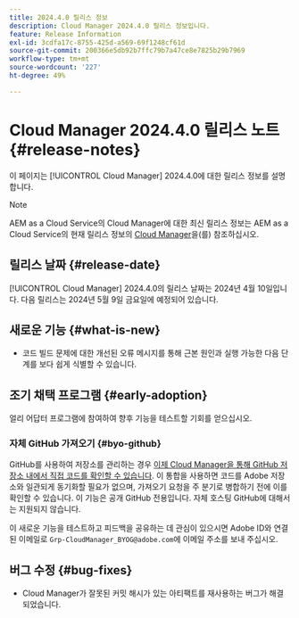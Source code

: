 ```yaml
---
title: 2024.4.0 릴리스 정보
description: Cloud Manager 2024.4.0 릴리스 정보입니다.
feature: Release Information
exl-id: 3cdfa17c-8755-425d-a569-69f1248cf61d
source-git-commit: 200366e5db92b7ffc79b7a47ce8e7825b29b7969
workflow-type: tm+mt
source-wordcount: '227'
ht-degree: 49%

---
```


# Cloud Manager 2024.4.0 릴리스 노트 {#release-notes}

이 페이지는 [!UICONTROL Cloud Manager] 2024.4.0에 대한 릴리스 정보를 설명합니다.

>[!NOTE]
>
>AEM as a Cloud Service의 Cloud Manager에 대한 최신 릴리스 정보는 AEM as a Cloud Service의 현재 릴리스 정보의 [Cloud Manager](https://experienceleague.adobe.com/docs/experience-manager-cloud-service/content/implementing/using-cloud-manager/release-notes-cloud-manager/release-notes-cm-current.html)을(를) 참조하십시오.

## 릴리스 날짜 {#release-date}

[!UICONTROL Cloud Manager] 2024.4.0의 릴리스 날짜는 2024년 4월 10일입니다. 다음 릴리스는 2024년 5월 9일 금요일에 예정되어 있습니다.

## 새로운 기능 {#what-is-new}

* 코드 빌드 문제에 대한 개선된 오류 메시지를 통해 근본 원인과 실행 가능한 다음 단계를 보다 쉽게 식별할 수 있습니다.

## 조기 채택 프로그램 {#early-adoption}

얼리 어답터 프로그램에 참여하여 향후 기능을 테스트할 기회를 얻으십시오.

### 자체 GitHub 가져오기 {#byo-github}

GitHub를 사용하여 저장소를 관리하는 경우 [이제 Cloud Manager을 통해 GitHub 저장소 내에서 직접 코드를 확인할 수 있습니다](/help/managing-code/private-repositories.md). 이 통합을 사용하면 코드를 Adobe 저장소와 일관되게 동기화할 필요가 없으며, 가져오기 요청을 주 분기로 병합하기 전에 이를 확인할 수 있습니다. 이 기능은 공개 GitHub 전용입니다. 자체 호스팅 GitHub에 대해서는 지원되지 않습니다.

이 새로운 기능을 테스트하고 피드백을 공유하는 데 관심이 있으시면 Adobe ID와 연결된 이메일로 `Grp-CloudManager_BYOG@adobe.com`에 이메일 주소를 보내 주십시오.

## 버그 수정 {#bug-fixes}

* Cloud Manager가 잘못된 커밋 해시가 있는 아티팩트를 재사용하는 버그가 해결되었습니다.
